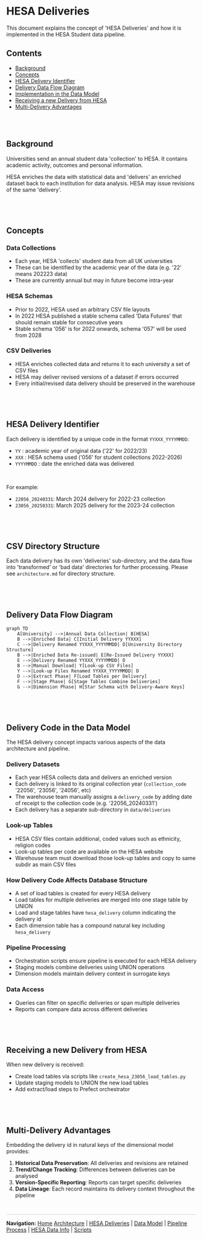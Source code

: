 # HESA Deliveries
This document explains the concept of 'HESA Deliveries' and how it is implemented in the HESA Student data pipeline.


## Contents
- [Background](#background)
- [Concepts](#concepts)
- [HESA Delivery Identifier](#hesa-delivery-identifier)
- [Delivery Data Flow Diagram](#delivery-data-flow-diagram)
- [Implementation in the Data Model](#implementation-in-the-data-model)
- [Receiving a new Delivery from HESA](#receiving-a-new-delivery-from-hesa)
- [Multi-Delivery Advantages](#multi-delivery-advantages)


<div style="margin: 2em 0; min-height: 20px;"></div>


## Background
Universities send an annual student data 'collection' to HESA. It contains academic activity, outcomes and personal information.

HESA enriches the data with statistical data and 'delivers' an enriched dataset back to each institution for data analysis. HESA may issue revisions of the same 'delivery'.


<div style="margin: 2em 0; min-height: 30px;"></div>


## Concepts
### Data Collections
- Each year, HESA 'collects' student data from all UK universities
- These can be identified by the academic year of the data (e.g. '22' means 202223 data)
- These are currently annual but may in future become intra-year

### HESA Schemas
- Prior to 2022, HESA used an arbitrary CSV file layouts
- In 2022 HESA published a stable schema called 'Data Futures' that should remain stable for consecutive years
- Stable schema '056' is for 2022 onwards, schema '057' will be used from 2028

### CSV Deliveries
- HESA enriches collected data and returns it to each university a set of CSV files
- HESA may deliver revised versions of a dataset if errors occurred
- Every initial/revised data delivery should be preserved in the warehouse


<div style="margin: 2em 0; min-height: 30px;"></div>


## HESA Delivery Identifier
Each delivery is identified by a unique code in the format `YYXXX_YYYYMMDD`:
- `YY` : academic year of original data ('22' for 2022/23)
- `XXX` : HESA schema used ('056' for student collections 2022-2026)
- `YYYYMMDD` : date the enriched data was delivered

<br/>

For example:
- `22056_20240331`: March 2024 delivery for 2022-23 collection
- `23056_20250331`: March 2025 delivery for the 2023-24 collection


<div style="margin: 2em 0; min-height: 30px;"></div>


## CSV Directory Structure
Each data delivery has its own 'deliveries' sub-directory, and the data flow into 'transformed' or 'bad data' directories for further processing. Please see `architecture.md` for directory structure.


<div style="margin: 2em 0; min-height: 30px;"></div>


## Delivery Data Flow Diagram

```mermaid
graph TD
    A[University] -->|Annual Data Collection| B[HESA]
    B -->|Enriched Data| C[Initial Delivery YYXXX]
    C -->|Delivery Renamed YYXXX_YYYYMMDD| D[University Directory Structure]
    B -->|Enriched Data Re-issued| E[Re-Issued Delivery YYXXX]
    E -->|Delivery Renamed YYXXX_YYYYMMDD| D
    B -->|Manual Download| Y[Look-up CSV Files]
    Y -->|Look-up Files Renamed YYXXX_YYYYMMDD| D
    D -->|Extract Phase| F[Load Tables per Delivery]
    F -->|Stage Phase| G[Stage Tables Combine Deliveries]
    G -->|Dimension Phase| H[Star Schema with Delivery-Aware Keys]
```


<div style="margin: 2em 0; min-height: 30px;"></div>


## Delivery Code in the Data Model
The HESA delivery concept impacts various aspects of the data architecture and pipeline.

### Delivery Datasets
- Each year HESA collects data and delivers an enriched version
- Each delivery is linked to its original collection year (`collection_code` '22056', '23056', '24056', etc)
- The warehouse team manually assigns a `delivery_code` by adding date of receipt to the collection code (e.g. '22056_20240331')
- Each delivery has a separate sub-directory in `data/deliveries`

### Look-up Tables
- HESA CSV files contain additional, coded values such as ethnicity, religion codes
- Look-up tables per code are available on the HESA website
- Warehouse team must download those look-up tables and copy to same subdir as main CSV files

### How Delivery Code Affects Database Structure
- A set of load tables is created for every HESA delivery
- Load tables for multiple deliveries are merged into one stage table by UNION
- Load and stage tables have `hesa_delivery` column indicating the delivery id
- Each dimension table has a compound natural key including `hesa_delivery`

### Pipeline Processing
- Orchestration scripts ensure pipeline is executed for each HESA delivery
- Staging models combine deliveries using UNION operations
- Dimension models maintain delivery context in surrogate keys

### Data Access
- Queries can filter on specific deliveries or span multiple deliveries
- Reports can compare data across different deliveries


<div style="margin: 2em 0; min-height: 30px;"></div>


## Receiving a new Delivery from HESA
When new delivery is received:
- Create load tables via scripts like `create_hesa_23056_load_tables.py`
- Update staging models to UNION the new load tables
- Add extract/load steps to Prefect orchestrator


<div style="margin: 2em 0; min-height: 30px;"></div>


## Multi-Delivery Advantages
Embedding the delivery id in natural keys of the dimensional model provides:

1. **Historical Data Preservation**: All deliveries and revisions are retained
2. **Trend/Change Tracking**: Differences between deliveries can be analysed
3. **Version-Specific Reporting**: Reports can target specific deliveries
4. **Data Lineage**: Each record maintains its delivery context throughout the pipeline


<div style="margin: 3em 0 1em 0; border-top: 1px solid #ccc; padding-top: 1em;">
  <strong>Navigation:</strong>
  <a href="README.md">Home</a> 
  <a href="architecture.md">Architecture</a> |
  <a href="data-deliveries.md">HESA Deliveries</a> |
  <a href="data-model.md">Data Model</a> |
  <a href="pipeline-process.md">Pipeline Process</a> |
  <a href="hesa-data-info.md">HESA Data Info</a> |
  <a href="scripts.md">Scripts</a>
</div>